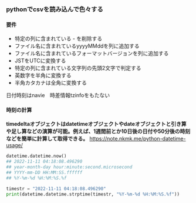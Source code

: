 ### pythonでcsvを読み込んで色々する

#### 要件
- 特定の列に含まれている *-* を削除する
- ファイル名に含まれているyyyyMMddを列に追加する
- ファイル名に含まれているフォーマットバージョンを列に追加する
- JSTをUTCに変換する
- 特定の列に含まれている文字列の先頭2文字で判定する
- 英数字を半角に変換する
- 半角カタカナは全角に変換する

日付時刻はnavie　時差情報tzinfoをもたない

#### 時刻の計算
**timedeltaオブジェクトはdatetimeオブジェクトやdateオブジェクトと引き算や足し算などの演算が可能。例えば、1週間前とか10日後の日付や50分後の時刻などを簡単に計算して取得できる。**
https://note.nkmk.me/python-datetime-usage/

```python
datetime.datetime.now()
## 2022-11-11 04:18:08.496290
## year-month-day hour:minute:second.microsecond
## YYYY-mm-DD HH:MM:SS.ffffff
## %Y-%m-%d %H:%M:%S.%f

timestr = "2022-11-11 04:18:08.496290"
print(datetime.datetime.strptime(timestr, "%Y-%m-%d %H:%M:%S.%f"))
```